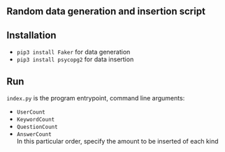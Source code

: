 ## Random data generation and insertion script

## Installation
* `pip3 install Faker` for data generation
* `pip3 install psycopg2` for data insertion

## Run
`index.py` is the program entrypoint, command line arguments:  
* `UserCount`
* `KeywordCount`
* `QuestionCount`
* `AnswerCount`  
In this particular order, specify the amount to be inserted of each kind
